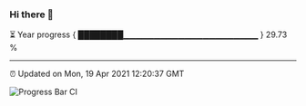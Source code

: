 ### Hi there 👋

⏳ Year progress { ████████▁▁▁▁▁▁▁▁▁▁▁▁▁▁▁▁▁▁▁▁▁▁ } 29.73 %

---

⏰ Updated on Mon, 19 Apr 2021 12:20:37 GMT

![Progress Bar CI](https://github.com/liununu/liununu/workflows/Progress%20Bar%20CI/badge.svg)
